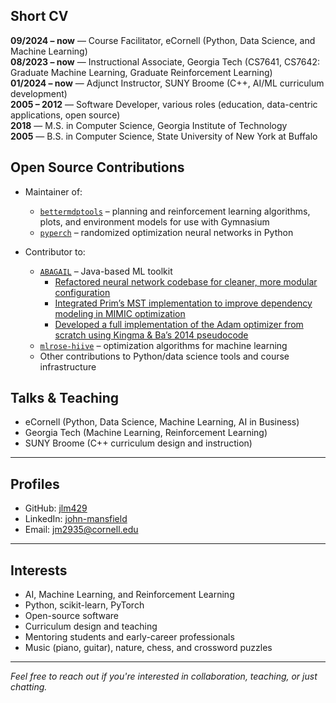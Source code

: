 ## Short CV

**09/2024 – now** — Course Facilitator, eCornell (Python, Data Science, and Machine Learning)  
**08/2023 – now** — Instructional Associate, Georgia Tech (CS7641, CS7642: Graduate Machine Learning, Graduate Reinforcement Learning)  
**01/2024 – now** — Adjunct Instructor, SUNY Broome (C++, AI/ML curriculum development)  
**2005 – 2012** — Software Developer, various roles (education, data-centric applications, open source)  
**2018** — M.S. in Computer Science, Georgia Institute of Technology  
**2005** — B.S. in Computer Science, State University of New York at Buffalo  

## Open Source Contributions

- Maintainer of:  
  - [`bettermdptools`](https://github.com/jlm429/bettermdptools) – planning and reinforcement learning algorithms, plots, and environment models for use with Gymnasium  
  - [`pyperch`](https://github.com/jlm429/pyperch) – randomized optimization neural networks in Python  

- Contributor to:  
  - [`ABAGAIL`](https://github.com/pushkar/ABAGAIL) – Java-based ML toolkit  
    - [Refactored neural network codebase for cleaner, more modular configuration](https://github.com/pushkar/ABAGAIL/blob/master/src/func/nn/OptNetworkBuilder.java)  
    - [Integrated Prim’s MST implementation to improve dependency modeling in MIMIC optimization](https://github.com/pushkar/ABAGAIL/blob/master/src/util/graph/PrimsMST.java)  
    - [Developed a full implementation of the Adam optimizer from scratch using Kingma & Ba’s 2014 pseudocode](https://github.com/pushkar/ABAGAIL/blob/master/src/func/nn/backprop/Adam.java)  
  - [`mlrose-hiive`](https://github.com/hiive/mlrose-hiive) – optimization algorithms for machine learning  
  - Other contributions to Python/data science tools and course infrastructure  


## Talks & Teaching

- eCornell (Python, Data Science, Machine Learning, AI in Business)  
- Georgia Tech (Machine Learning, Reinforcement Learning)  
- SUNY Broome (C++ curriculum design and instruction)  

---

## Profiles

- GitHub: [jlm429](https://github.com/jlm429)  
- LinkedIn: [john-mansfield](https://www.linkedin.com/in/jlm429/)  
- Email: jm2935@cornell.edu  

---

## Interests

- AI, Machine Learning, and Reinforcement Learning  
- Python, scikit-learn, PyTorch  
- Open-source software  
- Curriculum design and teaching  
- Mentoring students and early-career professionals  
- Music (piano, guitar), nature, chess, and crossword puzzles  

---

*Feel free to reach out if you're interested in collaboration, teaching, or just chatting.*
